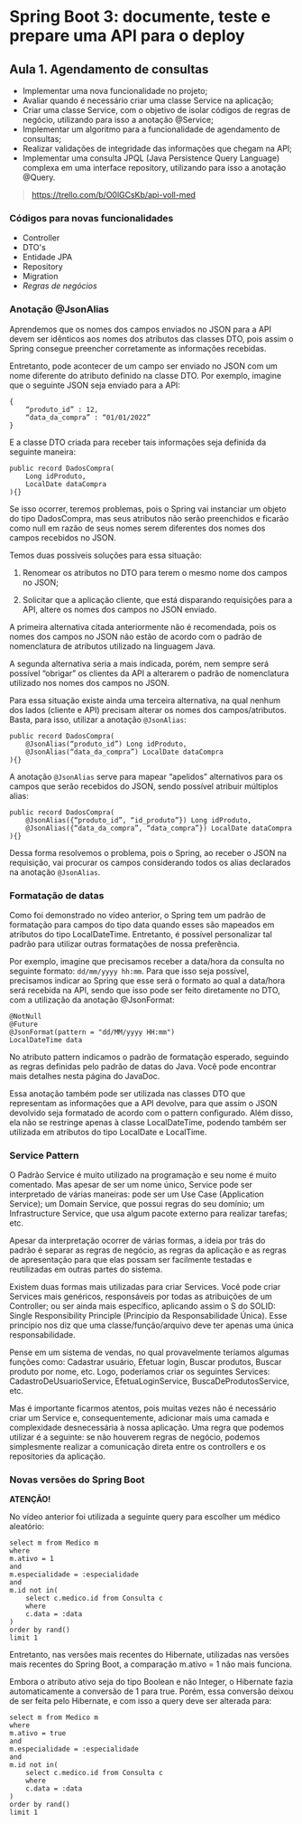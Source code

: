 # Spring Boot 3: documente, teste e prepare uma API para o deploy

## Aula 1. Agendamento de consultas

- Implementar uma nova funcionalidade no projeto;
- Avaliar quando é necessário criar uma classe Service na aplicação;
- Criar uma classe Service, com o objetivo de isolar códigos de regras de negócio, utilizando para isso a anotação @Service;
- Implementar um algoritmo para a funcionalidade de agendamento de consultas;
- Realizar validações de integridade das informações que chegam na API;
- Implementar uma consulta JPQL (Java Persistence Query Language) complexa em uma interface repository, utilizando para isso a anotação @Query.

> https://trello.com/b/O0lGCsKb/api-voll-med

### Códigos para novas funcionalidades

- Controller
- DTO's
- Entidade JPA
- Repository
- Migration
- _Regras de negócios_

### Anotação @JsonAlias

Aprendemos que os nomes dos campos enviados no JSON para a API devem ser idênticos aos nomes dos atributos das classes DTO, pois assim o Spring consegue preencher corretamente as informações recebidas.

Entretanto, pode acontecer de um campo ser enviado no JSON com um nome diferente do atributo definido na classe DTO. Por exemplo, imagine que o seguinte JSON seja enviado para a API:
```
{
    “produto_id” : 12,
    “data_da_compra” : “01/01/2022”
}
```
E a classe DTO criada para receber tais informações seja definida da seguinte maneira:
```
public record DadosCompra(
    Long idProduto,
    LocalDate dataCompra
){}
```
Se isso ocorrer, teremos problemas, pois o Spring vai instanciar um objeto do tipo DadosCompra, mas seus atributos não serão preenchidos e ficarão como null em razão de seus nomes serem diferentes dos nomes dos campos recebidos no JSON.

Temos duas possíveis soluções para essa situação:

1. Renomear os atributos no DTO para terem o mesmo nome dos campos no JSON;

2. Solicitar que a aplicação cliente, que está disparando requisições para a API, altere os nomes dos campos no JSON enviado.

A primeira alternativa citada anteriormente não é recomendada, pois os nomes dos campos no JSON não estão de acordo com o padrão de nomenclatura de atributos utilizado na linguagem Java.

A segunda alternativa seria a mais indicada, porém, nem sempre será possível “obrigar” os clientes da API a alterarem o padrão de nomenclatura utilizado nos nomes dos campos no JSON.

Para essa situação existe ainda uma terceira alternativa, na qual nenhum dos lados (cliente e API) precisam alterar os nomes dos campos/atributos. Basta, para isso, utilizar a anotação `@JsonAlias`:
```
public record DadosCompra(
    @JsonAlias(“produto_id”) Long idProduto,
    @JsonAlias(“data_da_compra”) LocalDate dataCompra
){}
```
A anotação `@JsonAlias` serve para mapear “apelidos” alternativos para os campos que serão recebidos do JSON, sendo possível atribuir múltiplos alias:
```
public record DadosCompra(
    @JsonAlias({“produto_id”, “id_produto”}) Long idProduto,
    @JsonAlias({“data_da_compra”, “data_compra”}) LocalDate dataCompra
){}
```
Dessa forma resolvemos o problema, pois o Spring, ao receber o JSON na requisição, vai procurar os campos considerando todos os alias declarados na anotação `@JsonAlias`.


### Formatação de datas

Como foi demonstrado no vídeo anterior, o Spring tem um padrão de formatação para campos do tipo data quando esses são mapeados em atributos do tipo LocalDateTime. Entretanto, é possível personalizar tal padrão para utilizar outras formatações de nossa preferência.

Por exemplo, imagine que precisamos receber a data/hora da consulta no seguinte formato: `dd/mm/yyyy hh:mm`. Para que isso seja possível, precisamos indicar ao Spring que esse será o formato ao qual a data/hora será recebida na API, sendo que isso pode ser feito diretamente no DTO, com a utilização da anotação @JsonFormat:

```
@NotNull
@Future
@JsonFormat(pattern = "dd/MM/yyyy HH:mm")
LocalDateTime data
```

No atributo pattern indicamos o padrão de formatação esperado, seguindo as regras definidas pelo padrão de datas do Java. Você pode encontrar mais detalhes nesta página do JavaDoc.

Essa anotação também pode ser utilizada nas classes DTO que representam as informações que a API devolve, para que assim o JSON devolvido seja formatado de acordo com o pattern configurado. Além disso, ela não se restringe apenas à classe LocalDateTime, podendo também ser utilizada em atributos do tipo LocalDate e LocalTime.

### Service Pattern

O Padrão Service é muito utilizado na programação e seu nome é muito comentado. Mas apesar de ser um nome único, Service pode ser interpretado de várias maneiras: pode ser um Use Case (Application Service); um Domain Service, que possui regras do seu domínio; um Infrastructure Service, que usa algum pacote externo para realizar tarefas; etc.

Apesar da interpretação ocorrer de várias formas, a ideia por trás do padrão é separar as regras de negócio, as regras da aplicação e as regras de apresentação para que elas possam ser facilmente testadas e reutilizadas em outras partes do sistema.

Existem duas formas mais utilizadas para criar Services. Você pode criar Services mais genéricos, responsáveis por todas as atribuições de um Controller; ou ser ainda mais específico, aplicando assim o S do SOLID: Single Responsibility Principle (Princípio da Responsabilidade Única). Esse princípio nos diz que uma classe/função/arquivo deve ter apenas uma única responsabilidade.

Pense em um sistema de vendas, no qual provavelmente teríamos algumas funções como: Cadastrar usuário, Efetuar login, Buscar produtos, Buscar produto por nome, etc. Logo, poderíamos criar os seguintes Services: CadastroDeUsuarioService, EfetuaLoginService, BuscaDeProdutosService, etc.

Mas é importante ficarmos atentos, pois muitas vezes não é necessário criar um Service e, consequentemente, adicionar mais uma camada e complexidade desnecessária à nossa aplicação. Uma regra que podemos utilizar é a seguinte: se não houverem regras de negócio, podemos simplesmente realizar a comunicação direta entre os controllers e os repositories da aplicação.

### Novas versões do Spring Boot

**ATENÇÃO!**

No vídeo anterior foi utilizada a seguinte query para escolher um médico aleatório:
```
select m from Medico m
where
m.ativo = 1
and
m.especialidade = :especialidade
and
m.id not in(
    select c.medico.id from Consulta c
    where
    c.data = :data
)
order by rand()
limit 1
```
Entretanto, nas versões mais recentes do Hibernate, utilizadas nas versões mais recentes do Spring Boot, a comparação m.ativo = 1 não mais funciona.

Embora o atributo ativo seja do tipo Boolean e não Integer, o Hibernate fazia automaticamente a conversão de 1 para true. Porém, essa conversão deixou de ser feita pelo Hibernate, e com isso a query deve ser alterada para:
```
select m from Medico m
where
m.ativo = true
and
m.especialidade = :especialidade
and
m.id not in(
    select c.medico.id from Consulta c
    where
    c.data = :data
)
order by rand()
limit 1
```